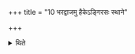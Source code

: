 +++
title = "10 भरद्वाजमु हैकेऽङ्गिरसः स्थाने"

+++

<details><summary>थिते</summary>

भरद्वाजमु हैकेऽङ्गिरसः स्थाने । भारद्वाज गार्ग्य शैन्येति । शिनिवद्गर्गवद्भरद्वाजवदिति १०
</details>

